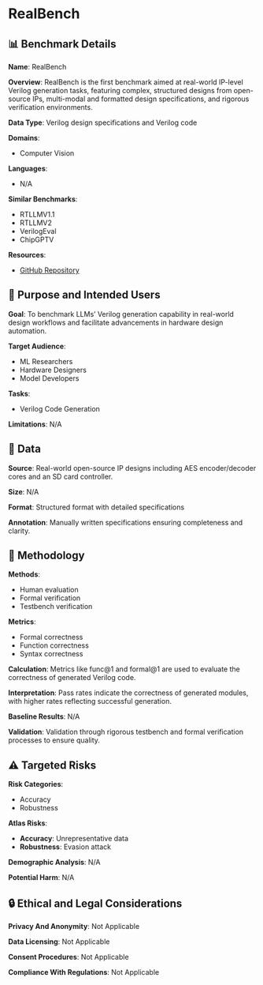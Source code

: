 # RealBench

## 📊 Benchmark Details

**Name**: RealBench

**Overview**: RealBench is the first benchmark aimed at real-world IP-level Verilog generation tasks, featuring complex, structured designs from open-source IPs, multi-modal and formatted design specifications, and rigorous verification environments.

**Data Type**: Verilog design specifications and Verilog code

**Domains**:
- Computer Vision

**Languages**:
- N/A

**Similar Benchmarks**:
- RTLLMV1.1
- RTLLMV2
- VerilogEval
- ChipGPTV

**Resources**:
- [GitHub Repository](https://github.com/IPRC-DIP/RealBench)

## 🎯 Purpose and Intended Users

**Goal**: To benchmark LLMs’ Verilog generation capability in real-world design workflows and facilitate advancements in hardware design automation.

**Target Audience**:
- ML Researchers
- Hardware Designers
- Model Developers

**Tasks**:
- Verilog Code Generation

**Limitations**: N/A

## 💾 Data

**Source**: Real-world open-source IP designs including AES encoder/decoder cores and an SD card controller.

**Size**: N/A

**Format**: Structured format with detailed specifications

**Annotation**: Manually written specifications ensuring completeness and clarity.

## 🔬 Methodology

**Methods**:
- Human evaluation
- Formal verification
- Testbench verification

**Metrics**:
- Formal correctness
- Function correctness
- Syntax correctness

**Calculation**: Metrics like func@1 and formal@1 are used to evaluate the correctness of generated Verilog code.

**Interpretation**: Pass rates indicate the correctness of generated modules, with higher rates reflecting successful generation.

**Baseline Results**: N/A

**Validation**: Validation through rigorous testbench and formal verification processes to ensure quality.

## ⚠️ Targeted Risks

**Risk Categories**:
- Accuracy
- Robustness

**Atlas Risks**:
- **Accuracy**: Unrepresentative data
- **Robustness**: Evasion attack

**Demographic Analysis**: N/A

**Potential Harm**: N/A

## 🔒 Ethical and Legal Considerations

**Privacy And Anonymity**: Not Applicable

**Data Licensing**: Not Applicable

**Consent Procedures**: Not Applicable

**Compliance With Regulations**: Not Applicable
